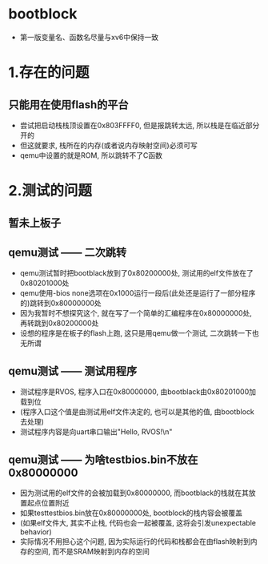 # bootblock

- 第一版变量名、函数名尽量与xv6中保持一致

# 1.存在的问题

## 只能用在使用flash的平台
- 尝试把启动栈栈顶设置在0x803FFFF0, 但是报跳转太远, 所以栈是在临近部分开的
- 但这就要求, 栈所在的内存(或者说内存映射空间)必须可写
- qemu中设置的就是ROM, 所以跳转不了C函数

# 2.测试的问题

## 暂未上板子

## qemu测试 —— 二次跳转
- qemu测试暂时把bootblack放到了0x80200000处, 测试用的elf文件放在了0x80201000处
- qemu使用-bios none选项在0x1000运行一段后(此处还是运行了一部分程序的)跳转到0x80000000处
- 因为我暂时不想探究这个, 就在写了一个简单的汇编程序在0x80000000处, 再转跳到0x80200000处
- 设想的程序是在板子的flash上跑, 这只是用qemu做一个测试, 二次跳转一下也无所谓

## qemu测试 —— 测试用程序
- 测试程序是RVOS, 程序入口在0x80000000, 由bootblack由0x80201000加载到位
- (程序入口这个值是由测试用elf文件决定的, 也可以是其他的值, 由bootblock去处理)
- 测试程序内容是向uart串口输出"Hello, RVOS!\n"

## qemu测试 —— 为啥testbios.bin不放在0x80000000
- 因为测试用的elf文件的会被加载到0x80000000, 而bootblack的栈就在其放置起点位置附近
- 如果testtestbios.bin放在0x80000000处, bootblock的栈内容会被覆盖
- (如果elf文件大, 其实不止栈, 代码也会一起被覆盖, 这将会引发unexpectable behavior)
- 实际情况不用担心这个问题, 因为实际运行的代码和栈都会在由flash映射到内存的空间, 而不是SRAM映射到内存的空间
